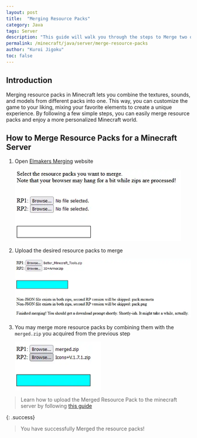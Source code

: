 ```yaml
---
layout: post
title:  "Merging Resource Packs"
category: Java
tags: Server
description: "This guide will walk you through the steps to Merge two or more Resource Packs into one."
permalink: /minecraft/java/server/merge-resource-packs
author: "Kuroi Jigoku"
toc: false
---
```


## Introduction

Merging resource packs in Minecraft lets you combine the textures, sounds, and models from different packs into one. This way, you can customize the game to your liking, mixing your favorite elements to create a unique experience. By following a few simple steps, you can easily merge resource packs and enjoy a more personalized Minecraft world.

## How to Merge Resource Packs for a Minecraft Server

1. Open [Elmakers Merging](https://merge.elmakers.com/) website

    ![Elmakers Merging](/assets/images/posts/ResourceMerge.webp)

2. Upload the desired resource packs to merge

    ![Upload Resource Packs](/assets/images/posts/ResourceUpload.webp)

3. You may merge more resource packs by combining them with the `merged.zip` you acquired from the previous step

    ![Merge more Resource Packs](/assets/images/posts/MergedUpload.webp)

> Learn how to upload the Merged Resource Pack to the minecraft server by following [this guide](https://kb.falixnodes.net/minecraft/java/server/resource-pack)

{: .success}

> You have successfully Merged the resource packs!
